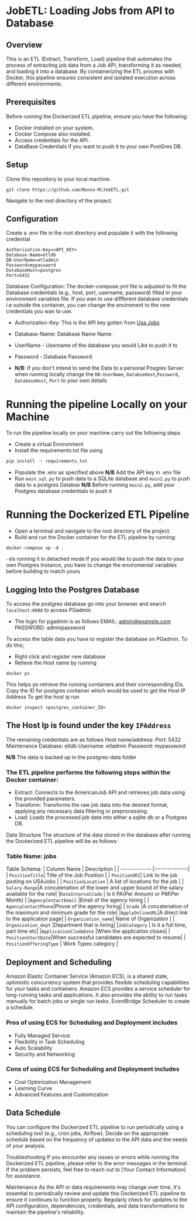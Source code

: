
# JobETL: Loading Jobs from API to Database
## Overview
This is an ETL (Extract, Transform, Load) pipeline that automates the process of extracting job data from a Job API, transforming it as needed, and loading it into a database. By containerizing the ETL process with Docker, this pipeline ensures consistent and isolated execution across different environments.

## Prerequisites
Before running the Dockerized ETL pipeline, ensure you have the following:

- Docker installed on your system.
- Docker Compose also installed.
- Access credentials for the API.
- DataBase Credentials if you want to push it to your own PostGres DB.

## Setup
Clone this repository to your local machine.
```
git clone https://github.com/Nonso-M/JobETL.git
```
Navigate to the root directory of the project.

## Configuration
Create a .env file in the root directory and populate it with the following credential

```
Authorization-Key=<API_KEY>
Database-Name=etldb
DB-UserName=etladmin
Password=mypassword
DatabaseHost=postgres
Port=5432

```
Database Configuration: The docker-compose.yml file is adjusted to fit the  Database credentials (e.g., host, port, username, password) filled in your environment variables file. If you wan to use diffferent database credentials i.e outside the container, you can change the enviroment to the new credentials you wan to use.

- Authorization-Key: This is the API key gotten from [Usa Jobs](https://developer.usajobs.gov/APIRequest/)
- Database-Name: Database Name  Name.
- UserName - Username of the database you would Like to push it to
- Password -  Database Password

- __N/B__: If you don't intend to send the Data to a personal Posgres Server when running locally change the `DB-UserName`, `DatabseHost`,`Password`, `DatabaseHost`, `Port` to your own details

# Running the pipeline Locally on your Machine
To run the pipeline locally on your machine carry out the following steps
- Create a virtual Environment
- Install the requirements.txt file using
```bash
pip install -r requirements.txt
``` 
- Populate the .env as specified above **N/B** Add the API key in .env file
- Run `main_sql.py` to push data to a SQLite database and `main2.py` to push data to a postgres Databse
**N/B** Before running `main2.py`, add your Postgres database credentials to push it

# Running the Dockerized ETL Pipeline
- Open a terminal and navigate to the root directory of the project.
- Build and run the Docker container for the ETL pipeline by running:

```
docker-compose up -d .
```
`-d`is running it in detached mode
If you would like to push the data to your own Postgres Instance, you have to change the enviromental variables before building to match yours
## Logging Into the Postgres Database
To access the postgres database go into your browser and search `localhost:8088` to access PGadmin
- The login for pgadmin is as follows
EMAIL: admin@example.com
PASSWORD: adminpassword

To access the table data you have to register the database on PGadmin. To do this;
- Right click and register new database
- Retieve the Host name by running
```
docker ps
```
This helps yo retrieve the running containers and their corresponding IDs. Copy the ID for postgres container which would be used to get the Host IP Address
To get the host ip run
```
docker inspect <postgres_container_ID>
```
The Host Ip is found under the key `IPAddress`
----
The remaining credentials are as follows
Host name/address:  <IP gotten above>
Port: 5432
Maintenance Database: etldb
Username: etladmin
Password: mypassword

**N/B** The data is backed up in the postgres-data folder
### The ETL pipeline performs the following steps within the Docker container:

- Extract: Connects to the AmericanJob API and retrieves job data using the provided parameters.
- Transform: Transforms the raw job data into the desired format, applying any necessary data filtering or preprocessing.
- Load: Loads the processed job data into either a sqlite db or a Postgres DB.

Data Structure
The structure of the data stored in the database after running the Dockerized ETL pipeline will be as follows:

### Table Name: jobs
Table Schema:
| Column Name        | Description   |
| ------------- |:-------------:|
| `PositionTitle`| Title of the Job Position |
| `PositionURI`| Link to the job posting on USAJobs |
| `PositionLocation` | A list of locations for the job     |
| `Salary-Range`|A concatenation of the lower and upper bound of the salary available for the role|
|`RateIntervalCode` | Is it PA(Per Annum) or PM(Per Month) |
|`AgencyContactEmail` |Email of the agency hiring |
| `AgencyContactPhone`|Phone of the agency hiring|
| `Grade` |A concatenation of the maximum and minimum grade for the role|
|`ApplyOnlineURL`|A direct link to the application page|
| `Organization_name`| Name of Organization |
| `Organization_dept` |Department that is hiring|
|`JobCategory`  | Is it a full time, part time etc|
|`ApplicationClodeDate` |When the application closes|
| `PositionStartDate`|When successful candidates are expected to resume|
| `PositionOfferingType` | Work Types category |

## Deployment and Scheduling
Amazon Elastic Container Service (Amazon ECS), is a shared state, optimistic concurrency system that provides flexible scheduling capabilities for your tasks and containers. Amazon ECS provides a service scheduler for long-running tasks and applications. It also provides the ability to run tasks manually for batch jobs or single run tasks.
EventBridge Scheduler to create a schedule.

### Pros of using ECS for Scheduling and Deployment includes 
- Fully Managed Service
- Flexibility in Task Scheduling
- Auto Scalability
- Security and Networking

### Cons of using ECS for Scheduling and Deployment includes 
- Cost Optimization Management
- Learning Curve
- Advanced Features and Customization

## Data Schedule
You can configure the Dockerized ETL pipeline to run periodically using a scheduling tool (e.g., cron jobs, Airflow). Decide on the appropriate schedule based on the frequency of updates to the API data and the needs of your analysis.

Troubleshooting
If you encounter any issues or errors while running the Dockerized ETL pipeline, please refer to the error messages in the terminal. If the problem persists, feel free to reach out to [Your Contact Information] for assistance.

Maintenance
As the API or data requirements may change over time, it's essential to periodically review and update this Dockerized ETL pipeline to ensure it continues to function properly. Regularly check for updates to the API configuration, dependencies, credentials, and data transformations to maintain the pipeline's reliability.

